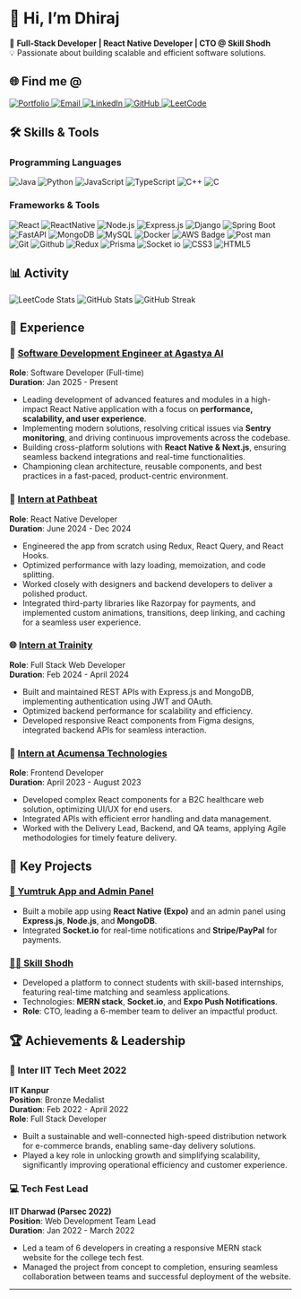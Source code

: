 # 👋 Hi, I’m **Dhiraj**

🌟 **Full-Stack Developer | React Native Developer | CTO @ Skill Shodh**  
💡 Passionate about building scalable and efficient software solutions.  

## 🌐 Find me @
<div align="left">
  <a href="https://portfolio-dhirajsgithubs-projects.vercel.app/" target="_blank">
    <img src="https://img.shields.io/badge/Portfolio-%231DA1F2.svg?&style=for-the-badge&logo=firefoxbrowser&logoColor=white" alt="Portfolio">
  </a>
  <a href="mailto:borsedhiraj123@gmail.com">
    <img src="https://img.shields.io/badge/Email-D14836?style=for-the-badge&logo=gmail&logoColor=white" alt="Email">
  </a>
  <a href="https://linkedin.com/in/dhiraj-borse-141267240/" target="_blank">
    <img src="https://img.shields.io/badge/LinkedIn-%230A66C2.svg?&style=for-the-badge&logo=linkedin&logoColor=white" alt="LinkedIn">
  </a>
  <a href="https://github.com/DhirajsGithub" target="_blank">
    <img src="https://img.shields.io/badge/GitHub-100000?style=for-the-badge&logo=github&logoColor=white" alt="GitHub">
  </a>
  <a href="https://leetcode.com/Dhirajs_leetcode/" target="_blank">
    <img src="https://img.shields.io/badge/LeetCode-FFA116?style=for-the-badge&logo=leetcode&logoColor=black" alt="LeetCode">
  </a>
</div>


## 🛠️ **Skills & Tools**

### **Programming Languages**
<div align="left">
  <img src="https://img.shields.io/badge/Java-ED8B00?style=for-the-badge&logo=java&logoColor=white" alt="Java" />
  <img src="https://img.shields.io/badge/Python-3776AB?style=for-the-badge&logo=python&logoColor=white" alt="Python" />
  <img src="https://img.shields.io/badge/JavaScript-F7DF1E?style=for-the-badge&logo=javascript&logoColor=black" alt="JavaScript" />
  <img src="https://img.shields.io/badge/TypeScript-007ACC?style=for-the-badge&logo=typescript&logoColor=white" alt="TypeScript" />
  <img src="https://img.shields.io/badge/C++-00599C?style=for-the-badge&logo=cplusplus&logoColor=white" alt="C++" />
  <img src="https://img.shields.io/badge/C-A8B9CC?style=for-the-badge&logo=c&logoColor=black" alt="C" />
</div>

### **Frameworks & Tools**
<div align="left">
  <img src="https://img.shields.io/badge/React-20232A?style=for-the-badge&logo=react&logoColor=61DAFB" alt="React" />
  <img src="https://img.shields.io/badge/ReactNative-222222?style=for-the-badge&logo=React&logoColor=" alt="ReactNative" />
  <img src="https://img.shields.io/badge/Node.js-339933?style=for-the-badge&logo=nodedotjs&logoColor=white" alt="Node.js" />
  <img src="https://img.shields.io/badge/Express.js-000000?style=for-the-badge&logo=express&logoColor=white" alt="Express.js" />
  <img src="https://img.shields.io/badge/Django-092E20?style=for-the-badge&logo=django&logoColor=white" alt="Django" />
  <img src="https://img.shields.io/badge/Spring_Boot-6DB33F?style=for-the-badge&logo=springboot&logoColor=white" alt="Spring Boot" />
  <img src="https://img.shields.io/badge/FastAPI-009688?style=for-the-badge&logo=fastapi&logoColor=white" alt="FastAPI" />
  <img src="https://img.shields.io/badge/MongoDB-4EA94B?style=for-the-badge&logo=mongodb&logoColor=white" alt="MongoDB" />
  <img src="https://img.shields.io/badge/MySQL-4479A1?style=for-the-badge&logo=mysql&logoColor=white" alt="MySQL" />
  <img src="https://img.shields.io/badge/Docker-2496ED?style=for-the-badge&logo=docker&logoColor=white" alt="Docker" />
  <img src="https://img.shields.io/badge/AWS-232F3E?style=for-the-badge&logo=amazon-aws&logoColor=white" alt="AWS Badge" />
  <img src="https://img.shields.io/badge/Postman-FF6C37?style=for-the-badge&logo=Postman&logoColor=white" alt="Post man" />
  
  <img src="https://img.shields.io/badge/Git-F05032?style=for-the-badge&logo=git&logoColor=white" alt="Git" />
   <img src="https://img.shields.io/badge/GitHub-100000?style=for-the-badge&logo=github&logoColor=white" alt="Github" />
  <img src="https://img.shields.io/badge/Redux-764ABC?style=for-the-badge&logo=redux&logoColor=white" alt="Redux" />
  <img src="https://img.shields.io/badge/Prisma-2D3748?style=for-the-badge&logo=prisma&logoColor=white" alt="Prisma" />
  <img src="https://img.shields.io/badge/socket_io-010101?style=for-the-badge&logo=socket.io&logoColor=white" alt="Socket io" />
  <img src="https://img.shields.io/badge/CSS3-1572B6?style=for-the-badge&logo=css3&logoColor=white" alt="CSS3" />
  <img src="https://img.shields.io/badge/HTML-1572B6?style=for-the-badge&logo=html5&logoColor=white" alt="HTML5" />
  
</div>


## 📊 **Activity**
<div align="left">
  <img src="https://leetcard.jacoblin.cool/Dhirajs_leetcode?ext=contest" alt="LeetCode Stats" />
  <img src="https://github-readme-stats.vercel.app/api?username=DhirajsGithub&show_icons=true&theme=radical" alt="GitHub Stats" />
  <img src="https://github-readme-streak-stats.herokuapp.com/?user=DhirajsGithub&theme=radical" alt="GitHub Streak" />
</div>


## 💼 **Experience**


### 🚀 [Software Development Engineer at Agastya AI](#)  
**Role**: Software Developer (Full-time)  
**Duration**: Jan 2025 - Present  
- Leading development of advanced features and modules in a high-impact React Native application with a focus on **performance, scalability, and user experience**.  
- Implementing modern solutions, resolving critical issues via **Sentry monitoring**, and driving continuous improvements across the codebase.  
- Building cross-platform solutions with **React Native & Next.js**, ensuring seamless backend integrations and real-time functionalities.  
- Championing clean architecture, reusable components, and best practices in a fast-paced, product-centric environment.  


### 📱 [Intern at Pathbeat](https://pathbeat.in/)  
**Role**: React Native Developer  
**Duration**: June 2024 - Dec 2024  
- Engineered the app from scratch using Redux, React Query, and React Hooks.  
- Optimized performance with lazy loading, memoization, and code splitting.  
- Worked closely with designers and backend developers to deliver a polished product.  
- Integrated third-party libraries like Razorpay for payments, and implemented custom animations, transitions, deep linking, and caching for a seamless user experience.  

### 🌐 [Intern at Trainity](https://trainity.in/)  
**Role**: Full Stack Web Developer  
**Duration**: Feb 2024 - April 2024  
- Built and maintained REST APIs with Express.js and MongoDB, implementing authentication using JWT and OAuth.  
- Optimized backend performance for scalability and efficiency.  
- Developed responsive React components from Figma designs, integrated backend APIs for seamless interaction.  

### 🏥 [Intern at Acumensa Technologies](https://acumensa.com/)  
**Role**: Frontend Developer  
**Duration**: April 2023 - August 2023  
- Developed complex React components for a B2C healthcare web solution, optimizing UI/UX for end users.  
- Integrated APIs with efficient error handling and data management.  
- Worked with the Delivery Lead, Backend, and QA teams, applying Agile methodologies for timely feature delivery.  


## 💼 **Key Projects**
### [🚚 Yumtruk App and Admin Panel](https://github.com/DhirajsGithub/yum-trux)
- Built a mobile app using **React Native (Expo)** and an admin panel using **Express.js**, **Node.js**, and **MongoDB**.  
- Integrated **Socket.io** for real-time notifications and **Stripe/PayPal** for payments.

### [👩‍💻 Skill Shodh](https://skillshodh.in/)
- Developed a platform to connect students with skill-based internships, featuring real-time matching and seamless applications.  
- Technologies: **MERN stack**, **Socket.io**, and **Expo Push Notifications**.  
- **Role**: CTO, leading a 6-member team to deliver an impactful product.  


## 🏆 **Achievements & Leadership**

### 🥉 **Inter IIT Tech Meet 2022**  
**IIT Kanpur**  
**Position**: Bronze Medalist  
**Duration**: Feb 2022 - April 2022  
**Role**: Full Stack Developer  
- Built a sustainable and well-connected high-speed distribution network for e-commerce brands, enabling same-day delivery solutions.
- Played a key role in unlocking growth and simplifying scalability, significantly improving operational efficiency and customer experience.


### 💻 **Tech Fest Lead**  
**IIT Dharwad (Parsec 2022)**  
**Position**: Web Development Team Lead  
**Duration**: Jan 2022 - March 2022  
- Led a team of 6 developers in creating a responsive MERN stack website for the college tech fest.
- Managed the project from concept to completion, ensuring seamless collaboration between teams and successful deployment of the website.


---
